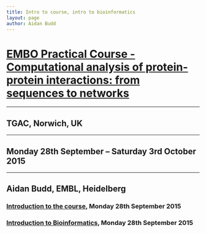 ```yaml
---
title: Intro to course, intro to bioinformatics
layout: page
author: Aidan Budd
---
```


# [EMBO Practical Course - Computational analysis of protein-protein interactions: from sequences to networks](http://events.embo.org/15-protein-protein/)

-------

## TGAC, Norwich, UK

-------

## Monday 28th September – Saturday 3rd October 2015

-------

## Aidan Budd, EMBL, Heidelberg

### [Introduction to the course](./whatWeGetFromACourse/introToTheCourseAidanBudd.html), Monday 28th September 2015

### [Introduction to Bioinformatics](./introToBioinformatics.html), Monday 28th September 2015
